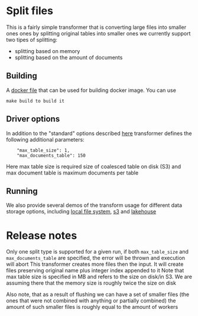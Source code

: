 # Split  files

This is a fairly simple transformer that is converting large files into smaller ones ones by splitting original
tables into smaller ones we currently support two tipes of splitting:
* splitting based on memory
* splitting based on the amount of documents

## Building

A [docker file](Dockerfile) that can be used for building docker image. You can use

```shell
make build to build it
```

## Driver options

In addition to the "standard" options described
[here](../../../data-processing-lib/doc/launcher-options.md) transformer defines the following additional parameters:

```shell
    "max_table_size": 1,
    "max_documents_table": 150
```
Here max table size is required size of coalesced table on disk (S3) and max document table is maximum documents
per table

## Running

We also provide several demos of the transform usage for different data storage options, including
[local file system](src/split_file_local.py), [s3](src/split_file_s3.py) and [lakehouse](src/split_file_lakehouse.py)

# Release notes

Only one split type is supported for a given run, if both `max_table_size` and `max_documents_table` are specified, the 
error will be thrown and execution will abort
This transformer creates more files then the input. It will create files preserving original name plus integer index 
appended to it
Note that max table size is specified in MB and refers to the size on disk/in S3. We are assuming there that the memory
size is roughly twice the size on disk

Also note, that as a result of flushing we can have a set of smaller files (the ones that were not combined with 
anything or partially combined) the amount of such smaller files is roughly equal to the amount of workers